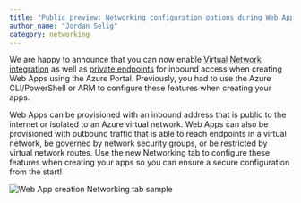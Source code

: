 ```yaml
---
title: "Public preview: Networking configuration options during Web App creation in the Azure Portal"
author_name: "Jordan Selig"
category: networking
---
```


We are happy to announce that you can now enable [Virtual Network integration](https://docs.microsoft.com/azure/app-service/overview-vnet-integration) as well as [private endpoints](https://docs.microsoft.com/azure/app-service/networking/private-endpoint) for inbound access when creating Web Apps using the Azure Portal. Previously, you had to use the Azure CLI/PowerShell or ARM to configure these features when creating your apps.

Web Apps can be provisioned with an inbound address that is public to the internet or isolated to an Azure virtual network. Web Apps can also be provisioned with outbound traffic that is able to reach endpoints in a virtual network, be governed by network security groups, or be restricted by virtual network routes. Use the new Networking tab to configure these features when creating your apps so you can ensure a secure configuration from the start!

![Web App creation Networking tab sample]({{site.baseurl}}/media/2022/04/web-app-networking-tab.png)
